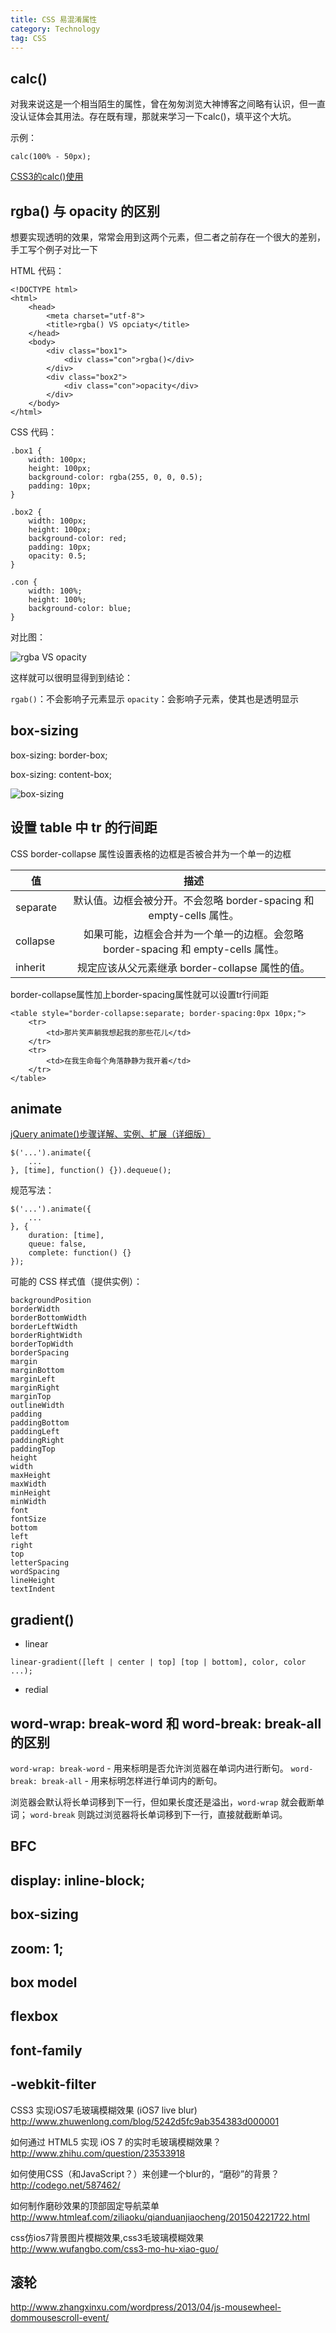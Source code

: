 ```yaml
---
title: CSS 易混淆属性
category: Technology
tag: CSS
---
```


## calc()

对我来说这是一个相当陌生的属性，曾在匆匆浏览大神博客之间略有认识，但一直没认证体会其用法。存在既有理，那就来学习一下calc()，填平这个大坑。

示例：

`calc(100% - 50px);`

[CSS3的calc()使用](http://www.w3cplus.com/css3/how-to-use-css3-calc-function.html)

## rgba() 与 opacity 的区别

想要实现透明的效果，常常会用到这两个元素，但二者之前存在一个很大的差别，手工写个例子对比一下

HTML 代码：

```
<!DOCTYPE html>
<html>
    <head>
        <meta charset="utf-8">
        <title>rgba() VS opciaty</title>
    </head>
    <body>
        <div class="box1">
            <div class="con">rgba()</div>
        </div>
        <div class="box2">
            <div class="con">opacity</div>
        </div>
    </body>
</html>
```

CSS 代码：

```
.box1 {
    width: 100px;
    height: 100px;
    background-color: rgba(255, 0, 0, 0.5);
    padding: 10px;
}

.box2 {
    width: 100px;
    height: 100px;
    background-color: red;
    padding: 10px;
    opacity: 0.5;
}

.con {
    width: 100%;
    height: 100%;
    background-color: blue;
}
```

对比图：

![rgba VS opacity](http://imgchr.com/images/rgbaVSopacity.png)

这样就可以很明显得到到结论：

`rgab()`：不会影响子元素显示
`opacity`：会影响子元素，使其也是透明显示

## box-sizing

box-sizing: border-box;

box-sizing: content-box;

![box-sizing](http://imgchr.com/images/box-sizing.png)

## 设置 table 中 tr 的行间距

CSS border-collapse 属性设置表格的边框是否被合并为一个单一的边框

|     值   |      描述      |
|----------|:-------------:|
| separate | 默认值。边框会被分开。不会忽略 border-spacing 和 empty-cells 属性。 |
| collapse | 如果可能，边框会合并为一个单一的边框。会忽略 border-spacing 和 empty-cells 属性。 |
| inherit  | 规定应该从父元素继承 border-collapse 属性的值。 |

border-collapse属性加上border-spacing属性就可以设置tr行间距

```
<table style="border-collapse:separate; border-spacing:0px 10px;">
	<tr>
		<td>那片笑声躺我想起我的那些花儿</td>
	</tr>
	<tr>
		<td>在我生命每个角落静静为我开着</td>
	</tr>
</table>
```

## animate

[jQuery animate()步骤详解、实例、扩展（详细版）](http://www.educity.cn/wenda/148720.html)

```
$('...').animate({
    ...
}, [time], function() {}).dequeue();
```

规范写法：

```
$('...').animate({
    ...
}, {
    duration: [time], 
    queue: false,
    complete: function() {}
});
```

可能的 CSS 样式值（提供实例）：

```
backgroundPosition
borderWidth
borderBottomWidth
borderLeftWidth
borderRightWidth
borderTopWidth
borderSpacing
margin
marginBottom
marginLeft
marginRight
marginTop
outlineWidth
padding
paddingBottom
paddingLeft
paddingRight
paddingTop
height
width
maxHeight
maxWidth
minHeight
minWidth
font
fontSize
bottom
left
right
top
letterSpacing
wordSpacing
lineHeight
textIndent
```

## gradient()

+ linear

`linear-gradient([left | center | top] [top | bottom], color, color ...);`

+ redial

## word-wrap: break-word 和 word-break: break-all 的区别

`word-wrap: break-word` - 用来标明是否允许浏览器在单词内进行断句。
`word-break: break-all` - 用来标明怎样进行单词内的断句。

浏览器会默认将长单词移到下一行，但如果长度还是溢出，`word-wrap` 就会截断单词；
`word-break` 则跳过浏览器将长单词移到下一行，直接就截断单词。

## BFC

## display: inline-block;

## box-sizing

## zoom: 1;

## box model

## flexbox

## font-family

## -webkit-filter

CSS3 实现iOS7毛玻璃模糊效果 (iOS7 live blur)
http://www.zhuwenlong.com/blog/5242d5fc9ab354383d000001

如何通过 HTML5 实现 iOS 7 的实时毛玻璃模糊效果？
http://www.zhihu.com/question/23533918

如何使用CSS（和JavaScript？）来创建一个blur的，“磨砂”的背景？
http://codego.net/587462/

如何制作磨砂效果的顶部固定导航菜单
http://www.htmleaf.com/ziliaoku/qianduanjiaocheng/201504221722.html

css仿ios7背景图片模糊效果,css3毛玻璃模糊效果
http://www.wufangbo.com/css3-mo-hu-xiao-guo/

## 滚轮

http://www.zhangxinxu.com/wordpress/2013/04/js-mousewheel-dommousescroll-event/